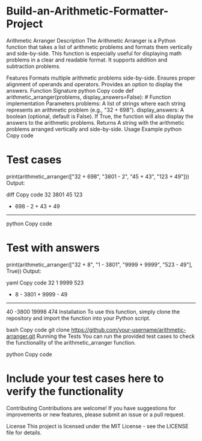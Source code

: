 # Build-an-Arithmetic-Formatter-Project

Arithmetic Arranger
Description
The Arithmetic Arranger is a Python function that takes a list of arithmetic problems and formats them vertically and side-by-side. This function is especially useful for displaying math problems in a clear and readable format. It supports addition and subtraction problems.

Features
Formats multiple arithmetic problems side-by-side.
Ensures proper alignment of operands and operators.
Provides an option to display the answers.
Function Signature
python
Copy code
def arithmetic_arranger(problems, display_answers=False):
    # Function implementation
Parameters
problems: A list of strings where each string represents an arithmetic problem (e.g., "32 + 698").
display_answers: A boolean (optional, default is False). If True, the function will also display the answers to the arithmetic problems.
Returns
A string with the arithmetic problems arranged vertically and side-by-side.
Usage
Example
python
Copy code
# Test cases
print(arithmetic_arranger(["32 + 698", "3801 - 2", "45 + 43", "123 + 49"]))
Output:

diff
Copy code
   32      3801      45      123
+ 698    -    2    + 43    +  49
-----    ------    ----    -----
python
Copy code
# Test with answers
print(arithmetic_arranger(["32 + 8", "1 - 3801", "9999 + 9999", "523 - 49"], True))
Output:

yaml
Copy code
   32         1      9999      523
+   8    - 3801    + 9999    -  49
----    ------    ------    -----
  40     -3800     19998      474
Installation
To use this function, simply clone the repository and import the function into your Python script.

bash
Copy code
git clone https://github.com/your-username/arithmetic-arranger.git
Running the Tests
You can run the provided test cases to check the functionality of the arithmetic_arranger function.

python
Copy code
# Include your test cases here to verify the functionality
Contributing
Contributions are welcome! If you have suggestions for improvements or new features, please submit an issue or a pull request.

License
This project is licensed under the MIT License - see the LICENSE file for details.
